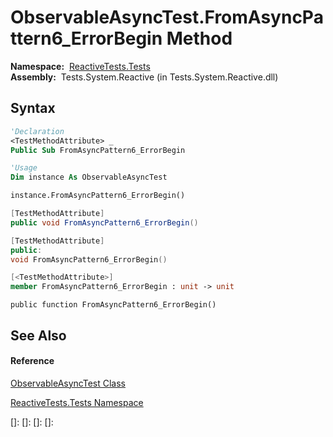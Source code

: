 # ObservableAsyncTest.FromAsyncPattern6\_ErrorBegin Method

**Namespace:**  [ReactiveTests.Tests](ReactiveTests.Tests\ReactiveTests.Tests.md)  
**Assembly:**  Tests.System.Reactive (in Tests.System.Reactive.dll)

## Syntax

```vb
'Declaration
<TestMethodAttribute> _
Public Sub FromAsyncPattern6_ErrorBegin
```

```vb
'Usage
Dim instance As ObservableAsyncTest

instance.FromAsyncPattern6_ErrorBegin()
```

```csharp
[TestMethodAttribute]
public void FromAsyncPattern6_ErrorBegin()
```

```c++
[TestMethodAttribute]
public:
void FromAsyncPattern6_ErrorBegin()
```

```fsharp
[<TestMethodAttribute>]
member FromAsyncPattern6_ErrorBegin : unit -> unit 
```

```jscript
public function FromAsyncPattern6_ErrorBegin()
```

## See Also

#### Reference

[ObservableAsyncTest Class](ObservableAsyncTest\ObservableAsyncTest.md)

[ReactiveTests.Tests Namespace](ReactiveTests.Tests\ReactiveTests.Tests.md)

[]: 
[]: 
[]: 
[]: 